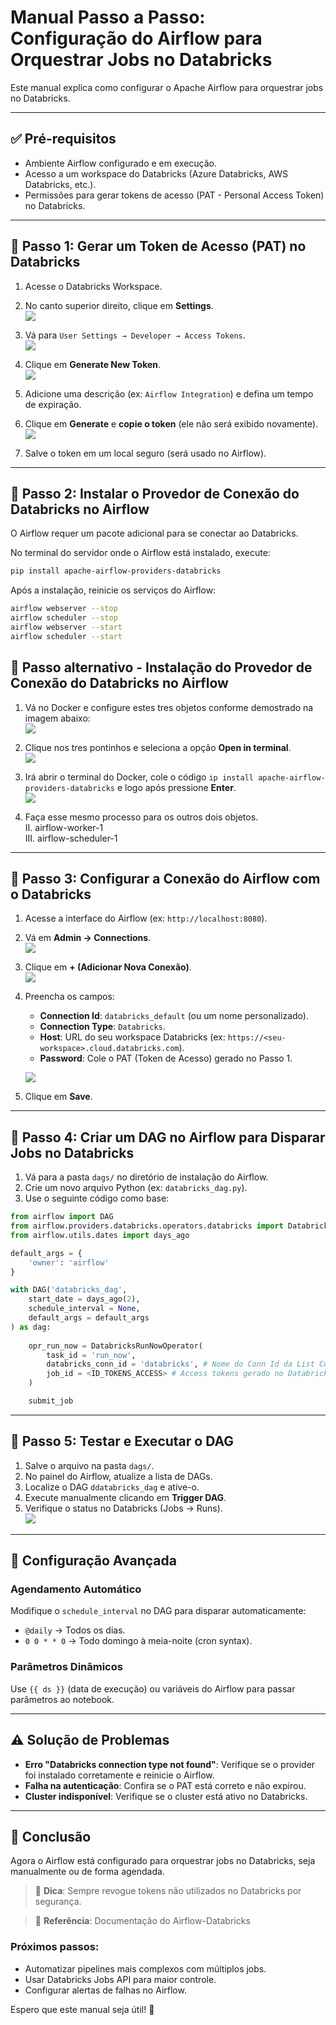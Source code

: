 # Manual Passo a Passo: Configuração do Airflow para Orquestrar Jobs no Databricks

Este manual explica como configurar o Apache Airflow para orquestrar jobs no Databricks.

---

## ✅ Pré-requisitos

* Ambiente Airflow configurado e em execução.
* Acesso a um workspace do Databricks (Azure Databricks, AWS Databricks, etc.).
* Permissões para gerar tokens de acesso (PAT - Personal Access Token) no Databricks.

---

## 🧩 Passo 1: Gerar um Token de Acesso (PAT) no Databricks

1. Acesse o Databricks Workspace.
2. No canto superior direito, clique em **Settings**.<br>
![](.\img\01.png)

4. Vá para `User Settings → Developer → Access Tokens`.<br>
![](.\img\02.png)

5. Clique em **Generate New Token**.<br>
![](.\img\03.png)

6. Adicione uma descrição (ex: `Airflow Integration`) e defina um tempo de expiração.

7. Clique em **Generate** e **copie o token** (ele não será exibido novamente).<br>
![](.\img\04.png)

8. Salve o token em um local seguro (será usado no Airflow).

---

## 🧩 Passo 2: Instalar o Provedor de Conexão do Databricks no Airflow

O Airflow requer um pacote adicional para se conectar ao Databricks.

No terminal do servidor onde o Airflow está instalado, execute:

```bash
pip install apache-airflow-providers-databricks
```

Após a instalação, reinicie os serviços do Airflow:

```bash
airflow webserver --stop  
airflow scheduler --stop  
airflow webserver --start  
airflow scheduler --start  
```
## 🧩 Passo alternativo - Instalação do Provedor de Conexão do Databricks no Airflow

1. Vá no Docker e configure estes tres objetos conforme demostrado na imagem abaixo:<br>
![](.\img\05.png)

2. Clique nos tres pontinhos e seleciona a opção **Open in terminal**. <br>
![](.\img\06.png)

3. Irá abrir o terminal do Docker, cole o código ```ip install apache-airflow-providers-databricks``` e logo após pressione **Enter**.<br>
![](.\img\08.png)

4. Faça esse mesmo processo para os outros dois objetos.<br>
   II. airflow-worker-1<br>
   III. airflow-scheduler-1
---

## 🧩 Passo 3: Configurar a Conexão do Airflow com o Databricks

1. Acesse a interface do Airflow (ex: `http://localhost:8080`).

2. Vá em **Admin → Connections**.<br>
![](.\img\10.png)

3. Clique em **+ (Adicionar Nova Conexão)**.<br>
![](.\img\11.png)

4. Preencha os campos:

   * **Connection Id**: `databricks_default` (ou um nome personalizado).
   * **Connection Type**: `Databricks`.
   * **Host**: URL do seu workspace Databricks (ex: `https://<seu-workspace>.cloud.databricks.com`).
   * **Password**: Cole o PAT (Token de Acesso) gerado no Passo 1.<br>
   
    ![](.\img\14.png)

5. Clique em **Save**.

---

## 🧩 Passo 4: Criar um DAG no Airflow para Disparar Jobs no Databricks

1. Vá para a pasta `dags/` no diretório de instalação do Airflow.
2. Crie um novo arquivo Python (ex: `databricks_dag.py`).
3. Use o seguinte código como base:

```python
from airflow import DAG
from airflow.providers.databricks.operators.databricks import DatabricksRunNowOperator
from airflow.utils.dates import days_ago

default_args = {
    'owner': 'airflow'
}

with DAG('databricks_dag',
    start_date = days_ago(2),
    schedule_interval = None,
    default_args = default_args
) as dag:
    
    opr_run_now = DatabricksRunNowOperator(
        task_id = 'run_now',
        databricks_conn_id = 'databricks', # Nome do Conn Id da List Connection
        job_id = <ID_TOKENS_ACCESS> # Access tokens gerado no Databricks 
    )

    submit_job
```

---

## 🧩 Passo 5: Testar e Executar o DAG

1. Salve o arquivo na pasta `dags/`.
2. No painel do Airflow, atualize a lista de DAGs.
3. Localize o DAG `ddatabricks_dag` e ative-o.
4. Execute manualmente clicando em **Trigger DAG**.
5. Verifique o status no Databricks (Jobs → Runs).<br>
![](.\img\15.png)

---

## 📅 Configuração Avançada

### Agendamento Automático

Modifique o `schedule_interval` no DAG para disparar automaticamente:

* `@daily` → Todos os dias.
* `0 0 * * 0` → Todo domingo à meia-noite (cron syntax).

### Parâmetros Dinâmicos

Use `{{ ds }}` (data de execução) ou variáveis do Airflow para passar parâmetros ao notebook.

---

## ⚠️ Solução de Problemas

* **Erro "Databricks connection type not found"**: Verifique se o provider foi instalado corretamente e reinicie o Airflow.
* **Falha na autenticação**: Confira se o PAT está correto e não expirou.
* **Cluster indisponível**: Verifique se o cluster está ativo no Databricks.

---

## 🚀 Conclusão

Agora o Airflow está configurado para orquestrar jobs no Databricks, seja manualmente ou de forma agendada.

> 📌 **Dica**: Sempre revogue tokens não utilizados no Databricks por segurança.

> 🔗 **Referência**: Documentação do Airflow-Databricks

### Próximos passos:

* Automatizar pipelines mais complexos com múltiplos jobs.
* Usar Databricks Jobs API para maior controle.
* Configurar alertas de falhas no Airflow.

Espero que este manual seja útil! 🚀


[def]: D:\Documents\GitHub\project-with-airflow-docker\img\01.png
